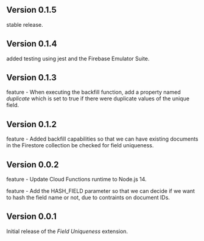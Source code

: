 ## Version 0.1.5

stable release.

## Version 0.1.4

added testing using jest and the Firebase Emulator Suite.

## Version 0.1.3

feature - When executing the backfill function, add a property named _duplicate_ which is set to true if there were duplicate values of the unique field.

## Version 0.1.2

feature - Added backfill capabilities so that we can have existing documents in the Firestore collection be checked for field uniqueness.

## Version 0.0.2

feature - Update Cloud Functions runtime to Node.js 14.

feature - Add the HASH_FIELD parameter so that we can decide if we want to hash the field name or not, due to contraints on document IDs.

## Version 0.0.1

Initial release of the _Field Uniqueness_ extension.